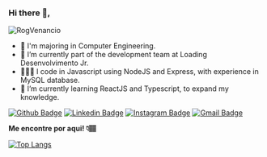 ### Hi there 👋,

<p align="left"> <img src="https://komarev.com/ghpvc/?username=RogVenancio" alt="RogVenancio" /> </p>

- 📖 I'm majoring in Computer Engineering.
- 🔭 I’m currently part of the development team at Loading Desenvolvimento Jr.
- 👨🏽‍💻 I code in Javascript using NodeJS and Express, with experience in MySQL database.
- 🌱 I’m currently learning ReactJS and Typescript, to expand my knowledge.

[![Github Badge](https://img.shields.io/badge/-Github-000?style=flat-square&logo=Github&logoColor=white&link=https://github.com/RogVenancio)](https://github.com/RogVenancio)
[![Linkedin Badge](https://img.shields.io/badge/-LinkedIn-blue?style=flat-square&logo=Linkedin&logoColor=white&link=https://www.linkedin.com/in/rogeriovenancio/)](https://www.linkedin.com/in/rogeriovenancio)
[![Instagram Badge](https://img.shields.io/badge/-Instagram-e4405f?style=flat-square&logo=Instagram&logoColor=white&link=https://www.instagram.com/rogeriovmota/)](https://www.instagram.com/rogeriovmota/)
[![Gmail Badge](https://img.shields.io/badge/-Gmail-D74E43?style=flat-square&logo=Gmail&logoColor=white&link=mailto:rogeriogvmm@gmail.com)](mailto:rogeriogvmm@gmail.com)

**Me encontre por aqui! 👇🏽**

[![Top Langs](https://github-readme-stats.vercel.app/api/top-langs/?username=anuraghazra&layout=compact&show_icons=true&theme=dark)](https://github.com/anuraghazra/github-readme-stats)


<!--
**RogVenancio/RogVenancio** is a ✨ _special_ ✨ repository because its `README.md` (this file) appears on your GitHub profile.

Here are some ideas to get you started:

- 🔭 I’m currently working on ...
- 🌱 I’m currently learning ...
- 👯 I’m looking to collaborate on ...
- 🤔 I’m looking for help with ...
- 💬 Ask me about ...
- 📫 How to reach me: ...
- 😄 Pronouns: ...
- ⚡ Fun fact: ...
-->

